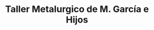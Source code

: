 ---
title: "Taller Metalurgico de M. García e Hijos"
url: /jose-leon-suarez/taller-metalurgico-de-m-garcia-e-hijos/
shop: Allgemein
---